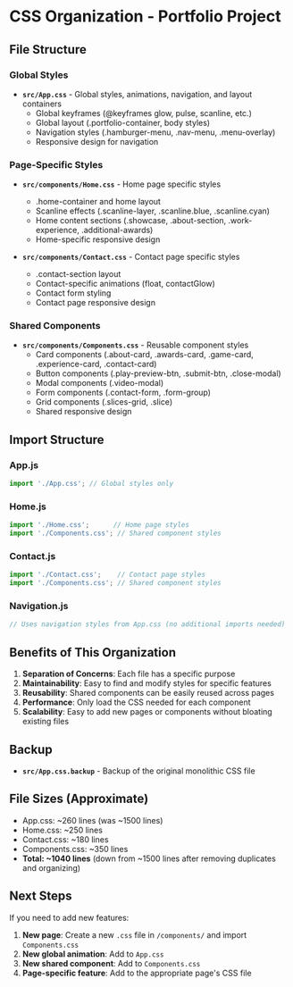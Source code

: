 # CSS Organization - Portfolio Project

## File Structure

### Global Styles
- **`src/App.css`** - Global styles, animations, navigation, and layout containers
  - Global keyframes (@keyframes glow, pulse, scanline, etc.)
  - Global layout (.portfolio-container, body styles)
  - Navigation styles (.hamburger-menu, .nav-menu, .menu-overlay)
  - Responsive design for navigation

### Page-Specific Styles
- **`src/components/Home.css`** - Home page specific styles
  - .home-container and home layout
  - Scanline effects (.scanline-layer, .scanline.blue, .scanline.cyan)
  - Home content sections (.showcase, .about-section, .work-experience, .additional-awards)
  - Home-specific responsive design

- **`src/components/Contact.css`** - Contact page specific styles
  - .contact-section layout
  - Contact-specific animations (float, contactGlow)
  - Contact form styling
  - Contact page responsive design

### Shared Components
- **`src/components/Components.css`** - Reusable component styles
  - Card components (.about-card, .awards-card, .game-card, .experience-card, .contact-card)
  - Button components (.play-preview-btn, .submit-btn, .close-modal)
  - Modal components (.video-modal)
  - Form components (.contact-form, .form-group)
  - Grid components (.slices-grid, .slice)
  - Shared responsive design

## Import Structure

### App.js
```javascript
import './App.css'; // Global styles only
```

### Home.js
```javascript
import './Home.css';      // Home page styles
import './Components.css'; // Shared component styles
```

### Contact.js
```javascript
import './Contact.css';    // Contact page styles
import './Components.css'; // Shared component styles
```

### Navigation.js
```javascript
// Uses navigation styles from App.css (no additional imports needed)
```

## Benefits of This Organization

1. **Separation of Concerns**: Each file has a specific purpose
2. **Maintainability**: Easy to find and modify styles for specific features
3. **Reusability**: Shared components can be easily reused across pages
4. **Performance**: Only load the CSS needed for each component
5. **Scalability**: Easy to add new pages or components without bloating existing files

## Backup

- **`src/App.css.backup`** - Backup of the original monolithic CSS file

## File Sizes (Approximate)
- App.css: ~260 lines (was ~1500 lines)
- Home.css: ~250 lines
- Contact.css: ~180 lines  
- Components.css: ~350 lines
- **Total: ~1040 lines** (down from ~1500 lines after removing duplicates and organizing)

## Next Steps

If you need to add new features:
1. **New page**: Create a new `.css` file in `/components/` and import `Components.css`
2. **New global animation**: Add to `App.css`
3. **New shared component**: Add to `Components.css`
4. **Page-specific feature**: Add to the appropriate page's CSS file
